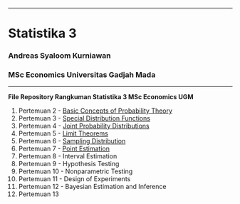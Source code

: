 ----------------------------------------------------------------------------------------
# Statistika 3
### Andreas Syaloom Kurniawan
### MSc Economics Universitas Gadjah Mada
----------------------------------------------------------------------------------------
**File Repository Rangkuman Statistika 3 MSc Economics UGM**

1. Pertemuan 2 - [Basic Concepts of Probability Theory](https://github.com/ansyaku/Statistika3_UGM_ipynb/blob/main/Tugas%20Pertemuan%202%20Statistika.ipynb)
2. Pertemuan 3 - [Special Distribution Functions](https://github.com/ansyaku/Statistika3_UGM_ipynb/blob/main/Tugas%20Pertemuan%203%20Statistika.ipynb)
3. Pertemuan 4 - [Joint Probability Distributions](https://github.com/ansyaku/Statistika3_UGM_ipynb/blob/main/Tugas%20Pertemuan%204%20Statistika.ipynb)
4. Pertemuan 5 - [Limit Theorems](https://github.com/ansyaku/Statistika3_UGM_ipynb/blob/main/Tugas%20Pertemuan%205%20Statistika.ipynb)
5. Pertemuan 6 - [Sampling Distribution](https://github.com/ansyaku/Statistika3_UGM_ipynb/blob/main/Tugas%20Pertemuan%206%20Statistika.ipynb)
6. Pertemuan 7 - [Point Estimation](https://github.com/ansyaku/Statistika3_UGM_ipynb/blob/main/Tugas%20Pertemuan%207%20Statistika.ipynb)
7. Pertemuan 8 - Interval Estimation
8. Pertemuan 9 - Hypothesis Testing
9. Pertemuan 10 - Nonparametric Testing
10. Pertemuan 11 - Design of Experiments
11. Pertemuan 12 - Bayesian Estimation and Inference
12. Pertemuan 13









